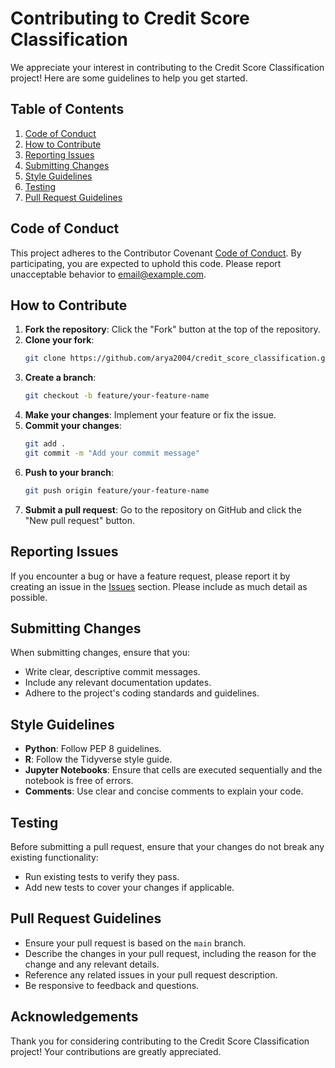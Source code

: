 # Contributing to Credit Score Classification

We appreciate your interest in contributing to the Credit Score Classification project! Here are some guidelines to help you get started.

## Table of Contents

1. [Code of Conduct](#code-of-conduct)
2. [How to Contribute](#how-to-contribute)
3. [Reporting Issues](#reporting-issues)
4. [Submitting Changes](#submitting-changes)
5. [Style Guidelines](#style-guidelines)
6. [Testing](#testing)
7. [Pull Request Guidelines](#pull-request-guidelines)

## Code of Conduct

This project adheres to the Contributor Covenant [Code of Conduct](https://www.contributor-covenant.org/version/2/0/code_of_conduct/). By participating, you are expected to uphold this code. Please report unacceptable behavior to [email@example.com](mailto:email@example.com).

## How to Contribute

1. **Fork the repository**: Click the "Fork" button at the top of the repository.
2. **Clone your fork**: 
    ```bash
    git clone https://github.com/arya2004/credit_score_classification.git
    ```
3. **Create a branch**: 
    ```bash
    git checkout -b feature/your-feature-name
    ```
4. **Make your changes**: Implement your feature or fix the issue.
5. **Commit your changes**:
    ```bash
    git add .
    git commit -m "Add your commit message"
    ```
6. **Push to your branch**:
    ```bash
    git push origin feature/your-feature-name
    ```
7. **Submit a pull request**: Go to the repository on GitHub and click the "New pull request" button.

## Reporting Issues

If you encounter a bug or have a feature request, please report it by creating an issue in the [Issues](https://github.com/arya2004/credit_score_classification/issues) section. Please include as much detail as possible.

## Submitting Changes

When submitting changes, ensure that you:
- Write clear, descriptive commit messages.
- Include any relevant documentation updates.
- Adhere to the project's coding standards and guidelines.

## Style Guidelines

- **Python**: Follow PEP 8 guidelines.
- **R**: Follow the Tidyverse style guide.
- **Jupyter Notebooks**: Ensure that cells are executed sequentially and the notebook is free of errors.
- **Comments**: Use clear and concise comments to explain your code.

## Testing

Before submitting a pull request, ensure that your changes do not break any existing functionality:
- Run existing tests to verify they pass.
- Add new tests to cover your changes if applicable.

## Pull Request Guidelines

- Ensure your pull request is based on the `main` branch.
- Describe the changes in your pull request, including the reason for the change and any relevant details.
- Reference any related issues in your pull request description.
- Be responsive to feedback and questions. 

## Acknowledgements

Thank you for considering contributing to the Credit Score Classification project! Your contributions are greatly appreciated.

